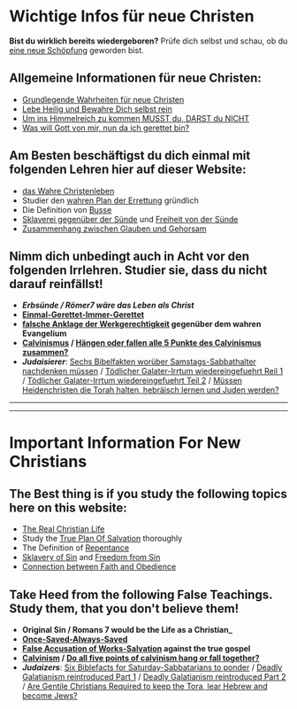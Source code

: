 ﻿<!--t > Zusammenfassung Für Neue Christen | Summary For New Christians t-->
<!--d  d-->

# Wichtige Infos für neue Christen
**Bist du wirklich bereits wiedergeboren?** Prüfe dich selbst und schau, ob du [eine neue Schöpfung](../grundlegende-lehren/neue-schoepfung) geworden bist.

## Allgemeine Informationen für neue Christen:
- [Grundlegende Wahrheiten für neue Christen](grundlegende-wahrheiten-fuer-neue-bekehrte-oder-neue-christen)
- [Lebe Heilig und Bewahre Dich selbst rein](lebe-heilig-und-bewahre-dich-selbst-rein)
- [Um ins Himmelreich zu kommen MUSST du, DARST du NICHT](um-ins-himmelreich-zu-kommen-musst-du)
- [Was will Gott von mir, nun da ich gerettet bin?](was-will-gott-von-mir-nun-da-ich-gerettet-bin)

## Am Besten beschäftigst du dich einmal mit folgenden Lehren hier auf dieser Website:
- [das Wahre Christenleben](../grundlegende-lehren/das-leben-als-christ)
- Studier den [wahren Plan der Errettung](../was-muss-ich-tun-um-geretettet-zu-werden) gründlich
- Die Definition von [Busse](../grundlegende-lehren/busse)
- [Sklaverei gegenüber der Sünde](../grundlegende-lehren/slaverei-der-suende) und [Freiheit von der Sünde](grundlegende-lehren/freiheit-von-suende)
- [Zusammenhang zwischen Glauben und Gehorsam](../grundlegende-lehren/glaube-gehorsam)

## Nimm dich unbedingt auch in Acht vor den folgenden Irrlehren. Studier sie, dass du nicht darauf reinfällst!
- **_Erbsünde / Römer7 wäre das Leben als Christ_**
- [**Einmal-Gerettet-Immer-Gerettet**](../grundlegende-irrlehren/einmal-gerettet-immer-gerettet-osas)
- **[falsche Anklage der Werkgerechtigkeit](../grundlegende-irrlehren/falsche-anklage-der-werkgerechtigkeit) gegenüber dem wahren Evangelium**
- **[Calvinismus](../grundlegende-irrlehren/calvinismus) / [Hängen oder fallen alle 5 Punkte des Calvinismus zusammen?](../grundlegende-irrlehren/calvinismus#haengen_oder_fallen)**
- **_Judaisierer_**: [Sechs Bibelfakten worüber Samstags-Sabbathalter nachdenken müssen](../grundlegende-irrlehren/judaisierer-sechs-bibelfakten-worueber-samstags-sabbathalter-nachdenken-muesse) /
[Tödlicher Galater-Irrtum wiedereingefuehrt Reil 1](../grundlegende-irrlehren/judaisierer-toedlicher-galater-irrtum-wiedereingefuehrt-teil1) /
[Tödlicher Galater-Irrtum wiedereingefuehrt Teil 2](../grundlegende-irrlehren/judaisierer-toedlicher-galater-irrtum-wiedereingefuehrt-teil2) / 
[Müssen Heidenchristen die Torah halten, hebräisch lernen und Juden werden?](../grundlegende-irrlehren/judaisierer-muessen-heidenchristen-die-torah-halten-hebraeisch-lernen-und-juden-werden)


- - -
- - -

# Important Information For New Christians

## The Best thing is if you study the following topics here on this website:
- [The Real Christian Life](../post/the-real-christian-life)
- Study the [True Plan Of Salvation](../post/the-plan-of-salvation) thoroughly
- The Definition of [Repentance](../post/biblical-repentance)
- [Sklavery of Sin](../post/the-slavery-bondage-and-controlling-power-of-sin) and [Freedom from Sin](../post/freed-from-sin-addictions-romans-6)
- [Connection between Faith and Obedience](../post/is-believing-on-jesus-the-same-as-obeying-him)

## Take Heed from the following False Teachings. Study them, that you don't believe them!
- **Original Sin / Romans 7 would be the Life as a Christian_**
- [**Once-Saved-Always-Saved**](../post/eternal-security-or-conditional-security)
- **[False Accusation of Works-Salvation](../post/false-accusation-of-works-salvation) against the true gospel**
- **[Calvinism](../post/what-is-calvinism) / [Do all five points of calvinism hang or fall together?](../post/do-all-five-points-of-calvinism-hang-or-fall-together)**
- **_Judaizers_**: [Six Biblefacts for Saturday-Sabbatarians to ponder](../post/six-bible-facts-for-saturday-sabbatarians-to-ponder) /
[Deadly Galatianism reintroduced Part 1](../post/judaizers-deadly-galatianism-reintroduced) /
[Deadly Galatianism reintroduced Part 2](../post/judaizers-deadly-galatianism-reintroduced2) / 
[Are Gentile Christians Required to keep the Tora, lear Hebrew and become Jews?](../post/are-gentile-christians-required-to-keep-the-torah)


